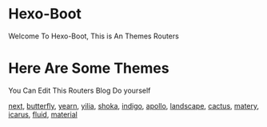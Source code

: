 # Hexo-Boot
Welcome To Hexo-Boot,  This is An Themes Routers

# Here Are Some Themes
You Can Edit This Routers Blog Do yourself 

[next](/Hexo-Boot-Demo-Pages/next),
[butterfly](/Hexo-Boot-Demo-Pages/butterfly),
[yearn](/Hexo-Boot-Demo-Pages/yearn),
[yilia](/Hexo-Boot-Demo-Pages/yilia),
[shoka](/Hexo-Boot-Demo-Pages/shoka),
[indigo](/Hexo-Boot-Demo-Pages/indigo),
[apollo](/Hexo-Boot-Demo-Pages/apollo),
[landscape](/Hexo-Boot-Demo-Pages/landscape),
[cactus](/Hexo-Boot-Demo-Pages/cactus),
[matery](/Hexo-Boot-Demo-Pages/matery),
[icarus](/Hexo-Boot-Demo-Pages/icarus),
[fluid](/Hexo-Boot-Demo-Pages/fluid),
[material](/Hexo-Boot-Demo-Pages/material)
